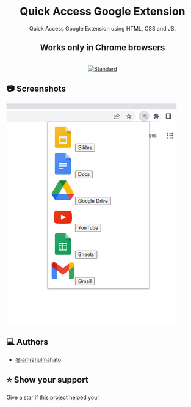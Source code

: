 <p align="center">
    <img alt="" height="80" src="">
  </a>
</p>
<h1 align="center">Quick Access Google Extension</h1>

<div align="center">
  Quick Access Google Extension using HTML, CSS and JS.
    <h2>Works only in Chrome browsers</h2>
</div>

<br />

<div align="center">
  <!-- Standard -->
  <a href="https://standardjs.com">
    <img src="https://img.shields.io/badge/code%20style-standard-brightgreen.svg?style=flat-square"
      alt="Standard" />
  </a>
</div>


## 📷 Screenshots

![ss1](./img/Screenshot%202022-04-12%20071532.png)


## ‎‍💻 Authors

- [@iamrahulmahato](https://www.github.com/iamrahulmahato)

## ⭐️ Show your support

Give a star if this project helped you!
